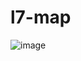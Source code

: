 # l7-map

![image](https://user-images.githubusercontent.com/33513409/84857900-a7832d00-b09c-11ea-9a41-d9eb0df35636.png)
